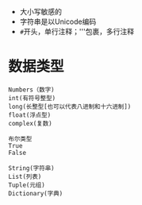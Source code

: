 - 大小写敏感的
- 字符串是以Unicode编码
- `#`开头，单行注释；'''包裹，多行注释

# 数据类型
```
Numbers（数字)
int(有符号整型)
long(长整型[也可以代表八进制和十六进制])
float(浮点型)
complex(复数)

布尔类型
True
False

String(字符串)
List(列表)
Tuple(元组)
Dictionary(字典)
```